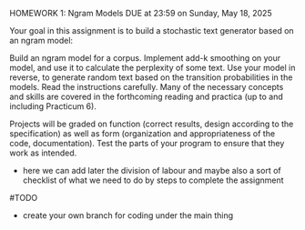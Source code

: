 HOMEWORK 1: Ngram Models
DUE at 23:59 on Sunday, May 18, 2025

Your goal in this assignment is to build a stochastic text generator based on an ngram model:

Build an ngram model for a corpus.
Implement add-k smoothing on your model, and use it to calculate the perplexity of some text.
Use your model in reverse, to generate random text based on the transition probabilities in the models.
Read the instructions carefully. Many of the necessary concepts and skills are covered in the forthcoming reading and practica (up to and including Practicum 6).

Projects will be graded on function (correct results, design according to the specification) as well as form (organization and appropriateness of the code, documentation). Test the parts of your program to ensure that they work as intended.



- here we can add later the division of labour and maybe also a sort of checklist of what we need to do by steps to complete the assignment


#TODO 
- create your own branch for coding under the main thing

